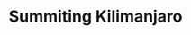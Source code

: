 ---
external_url: http://summitgoals.com/ascents/2017/01/12/kilimanjaro.html
title: Summiting Kilimanjaro
image: /media/img/activities/kilimanjaro.png
description: I climbed...
og_title: 
og_description:
og_image: /media/img/activities/kilimanjaro.png
og_type: website
tags: 
- activity
---